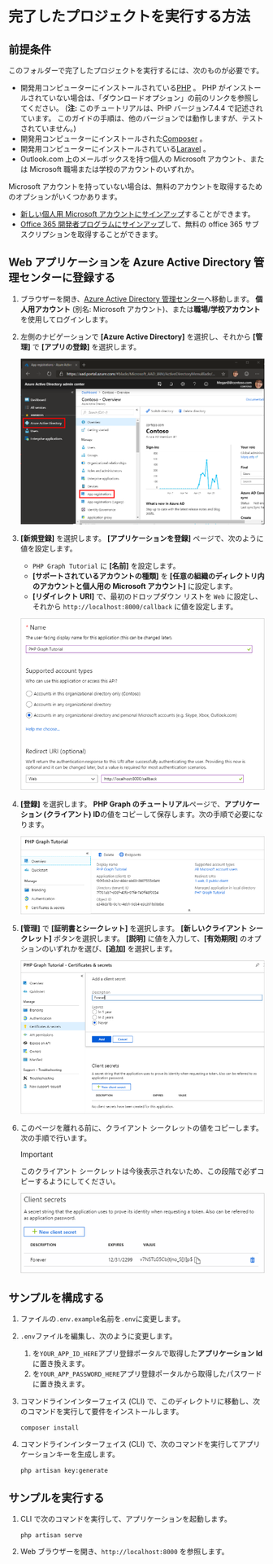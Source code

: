 # <a name="how-to-run-the-completed-project"></a>完了したプロジェクトを実行する方法

## <a name="prerequisites"></a>前提条件

このフォルダーで完了したプロジェクトを実行するには、次のものが必要です。

- 開発用コンピューターにインストールされている[PHP](http://php.net/downloads.php) 。 PHP がインストールされていない場合は、「ダウンロードオプション」の前のリンクを参照してください。 (**注:** このチュートリアルは、PHP バージョン7.4.4 で記述されています。 このガイドの手順は、他のバージョンでは動作しますが、テストされていません。)
- 開発用コンピューターにインストールされた[Composer](https://getcomposer.org/) 。
- 開発用コンピューターにインストールされている[Laravel](https://laravel.com/) 。
- Outlook.com 上のメールボックスを持つ個人の Microsoft アカウント、または Microsoft 職場または学校のアカウントのいずれか。

Microsoft アカウントを持っていない場合は、無料のアカウントを取得するためのオプションがいくつかあります。

- [新しい個人用 Microsoft アカウントにサインアップ](https://signup.live.com/signup?wa=wsignin1.0&rpsnv=12&ct=1454618383&rver=6.4.6456.0&wp=MBI_SSL_SHARED&wreply=https://mail.live.com/default.aspx&id=64855&cbcxt=mai&bk=1454618383&uiflavor=web&uaid=b213a65b4fdc484382b6622b3ecaa547&mkt=E-US&lc=1033&lic=1)することができます。
- [Office 365 開発者プログラムにサインアップ](https://developer.microsoft.com/office/dev-program)して、無料の office 365 サブスクリプションを取得することができます。

## <a name="register-a-web-application-with-the-azure-active-directory-admin-center"></a>Web アプリケーションを Azure Active Directory 管理センターに登録する

1. ブラウザーを開き、[Azure Active Directory 管理センター](https://aad.portal.azure.com)へ移動します。 **個人用アカウント** (別名: Microsoft アカウント)、または**職場/学校アカウント**を使用してログインします。

1. 左側のナビゲーションで **[Azure Active Directory]** を選択し、それから **[管理]** で **[アプリの登録]** を選択します。

    ![アプリの登録のスクリーンショット ](/tutorial/images/aad-portal-app-registrations.png)

1. **[新規登録]** を選択します。 **[アプリケーションを登録]** ページで、次のように値を設定します。

    - `PHP Graph Tutorial` に **[名前]** を設定します。
    - **[サポートされているアカウントの種類]** を **[任意の組織のディレクトリ内のアカウントと個人用の Microsoft アカウント]** に設定します。
    - **[リダイレクト URI]** で、最初のドロップダウン リストを `Web` に設定し、それから `http://localhost:8000/callback` に値を設定します。

    ![[アプリケーションを登録する] ページのスクリーンショット](/tutorial/images/aad-register-an-app.png)

1. **[登録]** を選択します。 **PHP Graph のチュートリアル**ページで、**アプリケーション (クライアント) ID**の値をコピーして保存します。次の手順で必要になります。

    ![新しいアプリ登録のアプリケーション ID のスクリーンショット](/tutorial/images/aad-application-id.png)

1. **[管理]** で **[証明書とシークレット]** を選択します。 **[新しいクライアント シークレット]** ボタンを選択します。 **[説明]** に値を入力して、**[有効期限]** のオプションのいずれかを選び、**[追加]** を選択します。

    ![[クライアントシークレットの追加] ダイアログのスクリーンショット](/tutorial/images/aad-new-client-secret.png)

1. このページを離れる前に、クライアント シークレットの値をコピーします。 次の手順で行います。

    > [!IMPORTANT]
    > このクライアント シークレットは今後表示されないため、この段階で必ずコピーするようにしてください。

    ![新規追加されたクライアント シークレットのスクリーンショット](/tutorial/images/aad-copy-client-secret.png)

## <a name="configure-the-sample"></a>サンプルを構成する

1. ファイルの`.env.example`名前を`.env`に変更します。
1. `.env`ファイルを編集し、次のように変更します。
    1. を`YOUR_APP_ID_HERE`アプリ登録ポータルで取得した**アプリケーション Id**に置き換えます。
    1. を`YOUR_APP_PASSWORD_HERE`アプリ登録ポータルから取得したパスワードに置き換えます。
1. コマンドラインインターフェイス (CLI) で、このディレクトリに移動し、次のコマンドを実行して要件をインストールします。

    ```Shell
    composer install
    ```

1. コマンドラインインターフェイス (CLI) で、次のコマンドを実行してアプリケーションキーを生成します。

    ```Shell
    php artisan key:generate
    ```

## <a name="run-the-sample"></a>サンプルを実行する

1. CLI で次のコマンドを実行して、アプリケーションを起動します。

    ```Shell
    php artisan serve
    ```

1. Web ブラウザーを開き、`http://localhost:8000` を参照します。
